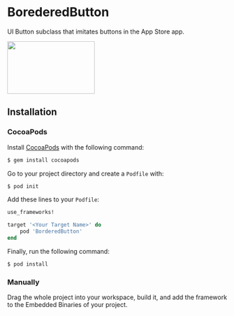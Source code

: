 # BorederedButton
UI Button subclass that imitates buttons in the App Store app.

<img src="https://raw.githubusercontent.com/daniel-barros/BorederedButton/assets/video.gif" width="200px" height="120px" />

## Installation

### CocoaPods

Install [CocoaPods](http://cocoapods.org) with the following command:

```bash
$ gem install cocoapods
```

Go to your project directory and create a `Podfile` with:

```bash
$ pod init
```

Add these lines to your `Podfile`:

```ruby
use_frameworks!

target '<Your Target Name>' do
    pod 'BorderedButton'
end
```

Finally, run the following command:

```bash
$ pod install
```

### Manually

Drag the whole project into your workspace, build it, and add the framework to the Embedded Binaries of your project.
